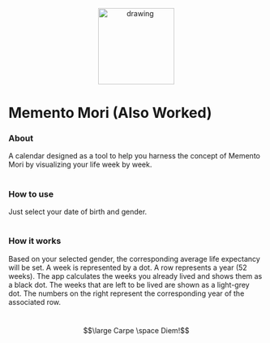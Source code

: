 <p align="center">
<img src="assets/logo_README.png" alt="drawing" width="150"/>
</p>

# Memento Mori (Also Worked)

### About
A calendar designed as a tool to help you harness the concept of Memento Mori by visualizing your life week by week.
#

### How to use
Just select your date of birth and gender.
#

### How it works
Based on your selected gender, the corresponding average life expectancy will be set.
A week is represented by a dot. A row represents a year (52 weeks).
The app calculates the weeks you already lived and shows them as a black dot.
The weeks that are left to be lived are shown as a light-grey dot.
The numbers on the right represent the corresponding year of the associated row.
#

$$\large Carpe \space Diem!$$
